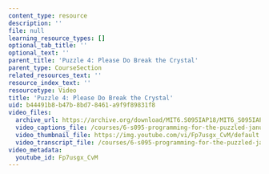 ```yaml
---
content_type: resource
description: ''
file: null
learning_resource_types: []
optional_tab_title: ''
optional_text: ''
parent_title: 'Puzzle 4: Please Do Break the Crystal'
parent_type: CourseSection
related_resources_text: ''
resource_index_text: ''
resourcetype: Video
title: 'Puzzle 4: Please Do Break the Crystal'
uid: b44491b8-b47b-8bd7-8461-a9f9f89831f8
video_files:
  archive_url: https://archive.org/download/MIT6.S095IAP18/MIT6_S095IAP18_Puzzle_04_300k.mp4
  video_captions_file: /courses/6-s095-programming-for-the-puzzled-january-iap-2018/392c0f0fc4125f788274ac14c22f58f3_Fp7usgx_CvM.vtt
  video_thumbnail_file: https://img.youtube.com/vi/Fp7usgx_CvM/default.jpg
  video_transcript_file: /courses/6-s095-programming-for-the-puzzled-january-iap-2018/d9f32eaa4985b67040ea89454c7b1cdd_Fp7usgx_CvM.pdf
video_metadata:
  youtube_id: Fp7usgx_CvM
---
```

